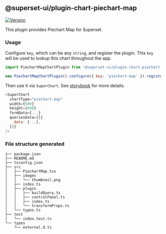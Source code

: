 ## @superset-ui/plugin-chart-piechart-map

[![Version](https://img.shields.io/npm/v/@superset-ui/plugin-chart-piechart-map.svg?style=flat-square)](https://www.npmjs.com/package/@superset-ui/plugin-chart-piechart-map)

This plugin provides Piechart Map for Superset.

### Usage

Configure `key`, which can be any `string`, and register the plugin. This `key` will be used to lookup this chart throughout the app.

```js
import PiechartMapChartPlugin from '@superset-ui/plugin-chart-piechart-map';

new PiechartMapChartPlugin().configure({ key: 'piechart-map' }).register();
```

Then use it via `SuperChart`. See [storybook](https://apache-superset.github.io/superset-ui/?selectedKind=plugin-chart-piechart-map) for more details.

```js
<SuperChart
  chartType="piechart-map"
  width={600}
  height={600}
  formData={...}
  queriesData={[{
    data: {...},
  }]}
/>
```

### File structure generated

```
├── package.json
├── README.md
├── tsconfig.json
├── src
│   ├── PiechartMap.tsx
│   ├── images
│   │   └── thumbnail.png
│   ├── index.ts
│   ├── plugin
│   │   ├── buildQuery.ts
│   │   ├── controlPanel.ts
│   │   ├── index.ts
│   │   └── transformProps.ts
│   └── types.ts
├── test
│   └── index.test.ts
└── types
    └── external.d.ts
```
